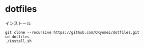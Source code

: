 # dotfiles

インストール

```
git clone --recursive https://github.com/ORyomei/dotfiles.git
cd dotfiles
./install.sh
```